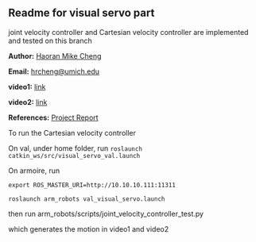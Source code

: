 ## Readme for visual servo part

joint velocity controller and Cartesian velocity controller are implemented and tested on this branch

**Author:** [Haoran Mike Cheng](https://www.linkedin.com/in/hrcheng/)

**Email:** hrcheng@umich.edu

**video1:** [link](https://drive.google.com/file/d/1DtUT4oGw0dRihGC9xFf87BB2URdZNaLy/view?usp=sharing)

**video2:** [link](https://drive.google.com/file/d/1IeT5DUZyk38ivkdZwN-TUh9okAyj9j8U/view?usp=sharing)

**References:** [Project Report](https://drive.google.com/file/d/1RTxMGtyoRdckZbu1weEqGqMV1YU7K-99/view?usp=sharing)

To run the Cartesian velocity controller 

On val, under home folder, run `roslaunch catkin_ws/src/visual_servo_val.launch` 

On armoire, run  

`export ROS_MASTER_URI=http://10.10.10.111:11311`

`roslaunch arm_robots val_visual_servo.launch`

then run  arm_robots/scripts/joint_velocity_controller_test.py 

which generates the motion in video1 and video2